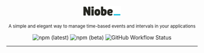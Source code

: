 <br/>

<div align="center">

<picture>
	<source media="(prefers-color-scheme: dark)" srcset="./.github/assets/logo-dark.svg">
	<img alt="Niobe logo" src="./.github/assets/logo-light.svg" width="100">
</picture>

<small>A simple and elegant way to manage time-based events and intervals in your applications</small>

![npm (latest)](https://img.shields.io/npm/v/niobe/latest?color=00b894&label=latest&style=flat) ![npm (beta)](https://img.shields.io/npm/v/niobe/beta?color=0984e3&label=beta&style=flat) ![GitHub Workflow Status](https://img.shields.io/github/actions/workflow/status/simmo/niobe/ci.yml?style=flat)

</div>

---
